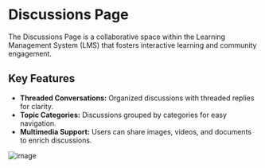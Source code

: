 # Discussions Page

The Discussions Page is a collaborative space within the Learning Management System (LMS) that fosters interactive learning and community engagement.

## Key Features

- **Threaded Conversations:** Organized discussions with threaded replies for clarity.
- **Topic Categories:** Discussions grouped by categories for easy navigation.
- **Multimedia Support:** Users can share images, videos, and documents to enrich discussions.

![image](https://github.com/Tech-neophyte/UI-UX-Case-Studies/assets/122295513/0728f680-a296-4ab4-b5c0-3975c7579246)
